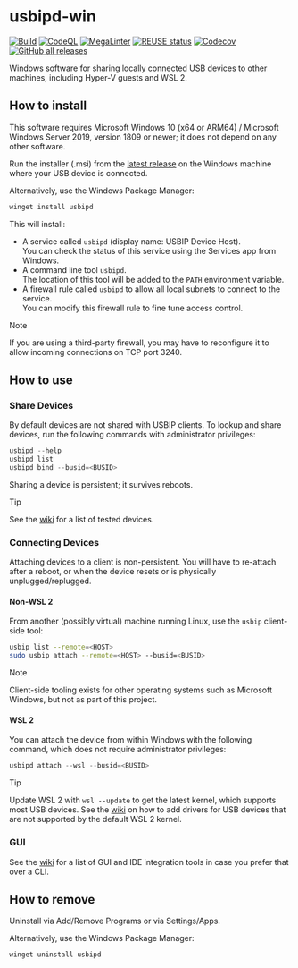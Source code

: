 <!--
SPDX-FileCopyrightText: 2020 Frans van Dorsselaer

SPDX-License-Identifier: GPL-3.0-only
-->

# usbipd-win

[![Build](https://github.com/dorssel/usbipd-win/actions/workflows/build-installer.yml/badge.svg?branch=master)](https://github.com/dorssel/usbipd-win/actions/workflows/build-installer.yml?query=branch%3Amaster)
[![CodeQL](https://github.com/dorssel/usbipd-win/actions/workflows/codeql-analysis.yml/badge.svg?branch=master)](https://github.com/dorssel/usbipd-win/actions/workflows/codeql-analysis.yml?query=workflow%3ACodeQL+branch%3Amaster)
[![MegaLinter](https://github.com/dorssel/usbipd-win/actions/workflows/lint.yml/badge.svg?branch=master)](https://github.com/dorssel/usbipd-win/actions/workflows/lint.yml?query=workflow%3ALint+branch%3Amaster)
[![REUSE status](https://api.reuse.software/badge/github.com/dorssel/usbipd-win)](https://api.reuse.software/info/github.com/dorssel/usbipd-win)
[![Codecov](https://codecov.io/gh/dorssel/usbipd-win/branch/master/graph/badge.svg?token=L0QI0AZRJI)](https://codecov.io/gh/dorssel/usbipd-win)
[![GitHub all releases](https://img.shields.io/github/downloads/dorssel/usbipd-win/total?logo=github)](https://github.com/dorssel/usbipd-win/releases)

Windows software for sharing locally connected USB devices to other machines, including Hyper-V guests and WSL 2.

## How to install

This software requires
Microsoft Windows 10 (x64 or ARM64) / Microsoft Windows Server 2019, version 1809 or newer;
it does not depend on any other software.

Run the installer (.msi) from the [latest release](https://github.com/dorssel/usbipd-win/releases/latest)
on the Windows machine where your USB device is connected.

Alternatively, use the Windows Package Manager:

```powershell
winget install usbipd
```

This will install:

- A service called `usbipd` (display name: USBIP Device Host).\
  You can check the status of this service using the Services app from Windows.
- A command line tool `usbipd`.\
  The location of this tool will be added to the `PATH` environment variable.
- A firewall rule called `usbipd` to allow all local subnets to connect to the service.\
  You can modify this firewall rule to fine tune access control.

> [!NOTE]
> If you are using a third-party firewall, you may have to reconfigure it to allow
> incoming connections on TCP port 3240.

## How to use

### Share Devices

By default devices are not shared with USBIP clients.
To lookup and share devices, run the following commands with administrator privileges:

```powershell
usbipd --help
usbipd list
usbipd bind --busid=<BUSID>
```

Sharing a device is persistent; it survives reboots.

> [!TIP]
> See the [wiki](https://github.com/dorssel/usbipd-win/wiki/Tested-Devices) for a list of tested devices.

### Connecting Devices

Attaching devices to a client is non-persistent. You will have to re-attach after a reboot,
or when the device resets or is physically unplugged/replugged.

#### Non-WSL 2

From another (possibly virtual) machine running Linux, use the `usbip` client-side tool:

```bash
usbip list --remote=<HOST>
sudo usbip attach --remote=<HOST> --busid=<BUSID>
```

> [!NOTE]
> Client-side tooling exists for other operating systems such as Microsoft Windows, but not as part of this project.

#### WSL 2

You can attach the device from within Windows with the following command, which does not require administrator privileges:

```powershell
usbipd attach --wsl --busid=<BUSID>
```

> [!TIP]
> Update WSL 2 with `wsl --update` to get the latest kernel, which supports most USB devices.
> See the [wiki](https://github.com/dorssel/usbipd-win/wiki/WSL-support) on how to add drivers
> for USB devices that are not supported by the default WSL 2 kernel.

### GUI

See the [wiki](https://github.com/dorssel/usbipd-win/wiki/Graphical-User-Interfaces)
for a list of GUI and IDE integration tools in case you prefer that over a CLI.

## How to remove

Uninstall via Add/Remove Programs or via Settings/Apps.

Alternatively, use the Windows Package Manager:

```powershell
winget uninstall usbipd
```

